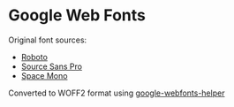 # Google Web Fonts

Original font sources:

* [Roboto](https://fonts.google.com/specimen/Roboto)
* [Source Sans Pro](https://fonts.google.com/specimen/Source+Sans+Pro)
* [Space Mono](https://fonts.google.com/specimen/Space+Mono)

Converted to WOFF2 format using [google-webfonts-helper](https://github.com/majodev/google-webfonts-helper)
